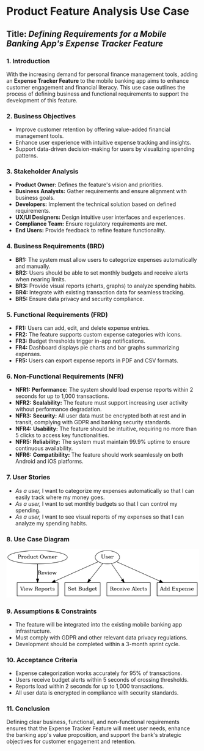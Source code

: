 # **Product Feature Analysis Use Case**

## **Title:** *Defining Requirements for a Mobile Banking App's Expense Tracker Feature*

### **1. Introduction**  
With the increasing demand for personal finance management tools, adding an **Expense Tracker Feature** to the mobile banking app aims to enhance customer engagement and financial literacy. This use case outlines the process of defining business and functional requirements to support the development of this feature.

### **2. Business Objectives**  
- Improve customer retention by offering value-added financial management tools.
- Enhance user experience with intuitive expense tracking and insights.
- Support data-driven decision-making for users by visualizing spending patterns.

### **3. Stakeholder Analysis**  
- **Product Owner:** Defines the feature's vision and priorities.
- **Business Analysts:** Gather requirements and ensure alignment with business goals.
- **Developers:** Implement the technical solution based on defined requirements.
- **UX/UI Designers:** Design intuitive user interfaces and experiences.
- **Compliance Team:** Ensure regulatory requirements are met.
- **End Users:** Provide feedback to refine feature functionality.

### **4. Business Requirements (BRD)**  
- **BR1:** The system must allow users to categorize expenses automatically and manually.
- **BR2:** Users should be able to set monthly budgets and receive alerts when nearing limits.
- **BR3:** Provide visual reports (charts, graphs) to analyze spending habits.
- **BR4:** Integrate with existing transaction data for seamless tracking.
- **BR5:** Ensure data privacy and security compliance.

### **5. Functional Requirements (FRD)**  
- **FR1:** Users can add, edit, and delete expense entries.
- **FR2:** The feature supports custom expense categories with icons.
- **FR3:** Budget thresholds trigger in-app notifications.
- **FR4:** Dashboard displays pie charts and bar graphs summarizing expenses.
- **FR5:** Users can export expense reports in PDF and CSV formats.

### **6. Non-Functional Requirements (NFR)**  
- **NFR1:** **Performance:** The system should load expense reports within 2 seconds for up to 1,000 transactions.
- **NFR2:** **Scalability:** The feature must support increasing user activity without performance degradation.
- **NFR3:** **Security:** All user data must be encrypted both at rest and in transit, complying with GDPR and banking security standards.
- **NFR4:** **Usability:** The feature should be intuitive, requiring no more than 5 clicks to access key functionalities.
- **NFR5:** **Reliability:** The system must maintain 99.9% uptime to ensure continuous availability.
- **NFR6:** **Compatibility:** The feature should work seamlessly on both Android and iOS platforms.

### **7. User Stories**  
- *As a user,* I want to categorize my expenses automatically so that I can easily track where my money goes.
- *As a user,* I want to set monthly budgets so that I can control my spending.
- *As a user,* I want to see visual reports of my expenses so that I can analyze my spending habits.

### **8. Use Case Diagram**  
![Use Case Diagram](expense_tracker_use_case_diagram.png)

### **9. Assumptions & Constraints**  
- The feature will be integrated into the existing mobile banking app infrastructure.
- Must comply with GDPR and other relevant data privacy regulations.
- Development should be completed within a 3-month sprint cycle.

### **10. Acceptance Criteria**  
- Expense categorization works accurately for 95% of transactions.
- Users receive budget alerts within 5 seconds of crossing thresholds.
- Reports load within 2 seconds for up to 1,000 transactions.
- All user data is encrypted in compliance with security standards.

### **11. Conclusion**  
Defining clear business, functional, and non-functional requirements ensures that the Expense Tracker Feature will meet user needs, enhance the banking app's value proposition, and support the bank's strategic objectives for customer engagement and retention.
